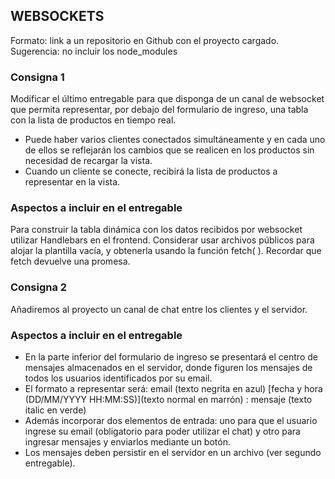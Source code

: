 ## WEBSOCKETS

Formato: link a un repositorio en Github con el proyecto cargado.
Sugerencia: no incluir los node_modules

### Consigna 1

Modificar el último entregable para que disponga de un canal de websocket que permita representar, por debajo del formulario de ingreso, una tabla con la lista de productos en tiempo real.
- Puede haber varios clientes conectados simultáneamente y en cada uno de ellos se reflejarán los cambios que se realicen en los productos sin necesidad de recargar la vista.
- Cuando un cliente se conecte, recibirá la lista de productos a representar en la vista.

### Aspectos a incluir en el entregable

Para construir la tabla dinámica con los datos recibidos por websocket utilizar Handlebars en el frontend. Considerar usar archivos públicos para alojar la plantilla vacía, y obtenerla usando la función fetch( ). Recordar que fetch devuelve una promesa.

### Consigna 2

Añadiremos al proyecto un canal de chat entre los clientes y el servidor.

### Aspectos a incluir en el entregable

- En la parte inferior del formulario de ingreso se presentará el centro de mensajes almacenados en el servidor, donde figuren los mensajes de todos los usuarios identificados por su email.
- El formato a representar será: email (texto negrita en azul) [fecha y hora (DD/MM/YYYY HH:MM:SS)](texto normal en marrón) : mensaje (texto italic en verde) 
- Además incorporar dos elementos de entrada: uno para que el usuario ingrese su email (obligatorio para poder utilizar el chat) y otro para ingresar mensajes y enviarlos mediante un botón.
- Los mensajes deben persistir en el servidor en un archivo (ver segundo entregable).

